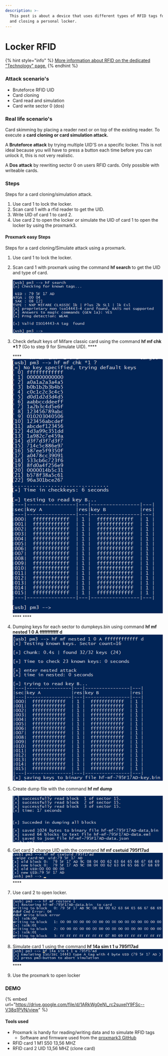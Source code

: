 ```yaml
---
description: >-
  This post is about a device that uses different types of RFID tags for opening
  and closing a personal locker.
---
```


# Locker RFID

{% hint style="info" %}
[More information about RFID on the dedicated "Technology" page.](../technology-1/researched-technologies/untitled.md)
{% endhint %}

### Attack scenario's  <a id="docs-internal-guid-3ff257f3-7fff-da25-d793-8eaf5bb546b7"></a>

* Bruteforce RFID UID 
* Card cloning
* Card read and simulation 
* Card write sector 0 \(dos\)

### Real life scenario's  <a id="docs-internal-guid-6a79a191-7fff-0996-04ca-bf7b26f938f4"></a>

Card skimming by placing a reader next or on top of the existing reader. To execute a **card cloning or card simulation attack.**

A **Bruteforce attack** by trying multiple UID'S on a specific locker. This is not ideal because you will have to press a button each time before you can unlock it, this is not very realistic. 

A **Dos attack** by rewriting sector 0 on users RFID cards. Only possible with writeable cards.

### Steps

Steps for a card cloning/simulation attack.

1. Use card 1 to lock the locker.
2. Scan card 1 with a rfid reader to get the UID.
3. Write UID of card 1 to card 2.
4. Use card 2 to open the locker or simulate the UID of card 1 to open the locker by using the proxmark3.

#### Proxmark easy Steps

Steps for  a card cloning/Simulate attack using a proxmark.

1. Use card 1 to lock the locker.
2. Scan card 1 with proxmark  using the command **hf search** to get the UID and type of card.

   ![](../.gitbook/assets/afbeelding%20%286%29.png)

3. Check default keys of Mifare classic card using the command **hf mf chk \*1 ?** \(Go to step 9 for Simulate UID\).                      ****

    ****![](../.gitbook/assets/afbeelding%20%285%29.png)                    ****  **** 

4. Dumping keys for each sector to dumpkeys.bin using command **hf mf nested 1 0 A ffffffffffff d**  ![](../.gitbook/assets/afbeelding%20%282%29.png)
5. Create dump file with the command **hf mf dump** 

    ![](../.gitbook/assets/afbeelding%20%2812%29.png)

6. Get card 2 change UID with the command **hf mf csetuid 795f17ad**![](../.gitbook/assets/afbeelding%20%287%29.png)\*\*\*\*
7. Use card 2 to open locker.

   ![](../.gitbook/assets/afbeelding%20%283%29.png)

8. Simulate card 1 using the command **hf 14a sim t 1 u 795f17ad** ![](../.gitbook/assets/afbeelding%20%281%29.png)\*\*\*\*
9. Use the proxmark to open locker

### DEMO

{% embed url="https://drive.google.com/file/d/1ARkWg0eN\_rc2suxeIY9FSc--V38q1PVN/view" %}



#### Tools used

* Proxmark is handy for reading/writing data and to simulate RFID tags
  * Software and firmware used from the [ proxmark3 GitHub](https://github.com/Proxmark/proxmark3)
* RFID card 1 M1 S50 13,56 MHZ
* RFID card 2 UID 13,56 MHZ \(clone card\)

